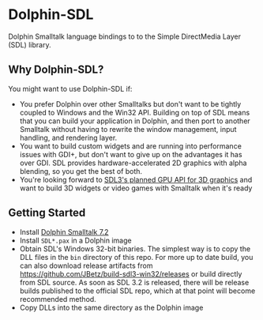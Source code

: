 # Dolphin-SDL
Dolphin Smalltalk language bindings to to the Simple DirectMedia Layer (SDL) library.

## Why Dolphin-SDL?

You might want to use Dolphin-SDL if:

* You prefer Dolphin over other Smalltalks but don't want to be tightly coupled to Windows and the Win32 API. Building on top of SDL means that you can build your application in Dolphin, and then port to another Smalltalk without having to rewrite the window management, input handling, and rendering layer.
* You want to build custom widgets and are running into performance issues with GDI+, but don't want to give up on the advantages it has over GDI. SDL provides hardware-accelerated 2D graphics with alpha blending, so you get the best of both.
* You're looking forward to [SDL3's planned GPU API for 3D graphics](https://www.patreon.com/posts/new-project-top-58563886) and want to build 3D widgets or video games with Smalltalk when it's ready

## Getting Started
* Install [Dolphin Smalltalk 7.2](https://github.com/dolphinsmalltalk/Dolphin)
* Install `SDL*.pax` in a Dolphin image
* Obtain SDL's Windows 32-bit binaries. The simplest way is to copy the DLL files in the `bin` directory of this repo. For more up to date build, you can also download release artifacts from https://github.com/JBetz/build-sdl3-win32/releases or build directly from SDL source. As soon as SDL 3.2 is released, there will be release builds published to the official SDL repo, which at that point will become recommended method.
* Copy DLLs into the same directory as the Dolphin image
